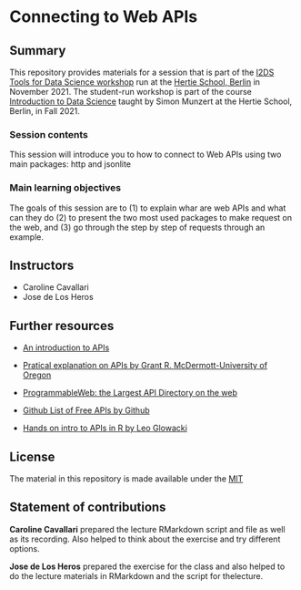# Connecting to Web APIs
## Summary

This repository provides materials for a session that is part of the [I2DS Tools for Data Science workshop](https://github.com/intro-to-data-science-21-workshop) run at the [Hertie School, Berlin](https://www.hertie-school.org/en/) in November 2021. The student-run workshop is part of the course [Introduction to Data Science](https://github.com/intro-to-data-science-21) taught by Simon Munzert at the Hertie School, Berlin, in Fall 2021.

### Session contents

This session will introduce you to how to connect to Web APIs using two main packages: http and jsonlite


### Main learning objectives

The goals of this session are to (1) to explain whar are web APIs and what can they do (2) to present the two most used packages to make request on the web, and (3) go through the step by step of requests through an example.


## Instructors

- Caroline Cavallari 
- Jose de Los Heros 


## Further resources

- [An introduction to APIs](https://zapier.com/learn/apis/chapter-1-introduction-to-apis/)

- [Pratical explanation on APIs by Grant R. McDermott-University of Oregon](https://raw.githack.com/uo-ec607/lectures/master/07-web-apis/07-web-apis.html)

- [ProgrammableWeb: the Largest API Directory on the web](https://www.programmableweb.com/apis/directory)

- [Github List of Free APIs by Github](https://github.com/public-apis/public-apis)

- [Hands on intro to APIs in R by Leo Glowacki](https://www.youtube.com/watch?v=kZU240u9H3E&t=2248s&ab_channel=BigData%26AnalyticsAssociation)



## License

The material in this repository is made available under the [MIT](http://opensource.org/licenses/mit-license.php)

## Statement of contributions

**Caroline Cavallari** prepared the lecture RMarkdown script and file as well as its recording. Also helped to think about the exercise and try different options.

**Jose de Los Heros** prepared the exercise for the class and also helped to do the lecture materials in RMarkdown and the script for thelecture.